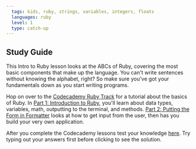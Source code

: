 ```yaml
---
  tags: kids, ruby, strings, variables, integers, floats
  languages: ruby
  level: 1
  type: catch-up
---
```


## Study Guide

This Intro to Ruby lesson looks at the ABCs of Ruby, covering the most basic components that make up the language. You can't write sentences without knowing the alphabet, right? So make sure you've got your fundamentals down as you start writing programs.

Hop on over to the [Codecademy Ruby Track](http://www.codecademy.com/en/tracks/ruby) for a tutorial about the basics of Ruby. In [Part 1: Introduction to Ruby](http://www.codecademy.com/courses/5059d7644188390002000d9a/resume?curriculum_id=5059f8619189a5000201fbcb), you'll learn about data types, variables, math, outputting to the terminal, and methods. [Part 2: Putting the Form in Formatter](http://www.codecademy.com/courses/5059e69c418839000200f653/resume?curriculum_id=5059f8619189a5000201fbcb) looks at how to get input from the user, then has you build your very own application.  

After you complete the Codecademy lessons test your knowledge [here](http://www.codequizzes.com/learn-ruby/variables-strings-numbers). Try typing out your answers first before clicking to see the solution.
